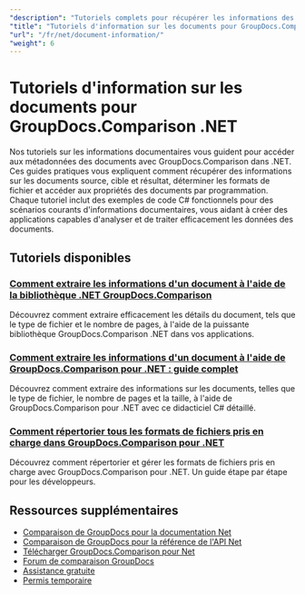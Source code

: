 ```yaml
---
"description": "Tutoriels complets pour récupérer les informations des documents et les formats pris en charge avec GroupDocs.Comparison pour .NET."
"title": "Tutoriels d'information sur les documents pour GroupDocs.Comparison .NET"
"url": "/fr/net/document-information/"
"weight": 6
---
```


# Tutoriels d'information sur les documents pour GroupDocs.Comparison .NET

Nos tutoriels sur les informations documentaires vous guident pour accéder aux métadonnées des documents avec GroupDocs.Comparison dans .NET. Ces guides pratiques vous expliquent comment récupérer des informations sur les documents source, cible et résultat, déterminer les formats de fichier et accéder aux propriétés des documents par programmation. Chaque tutoriel inclut des exemples de code C# fonctionnels pour des scénarios courants d'informations documentaires, vous aidant à créer des applications capables d'analyser et de traiter efficacement les données des documents.

## Tutoriels disponibles

### [Comment extraire les informations d'un document à l'aide de la bibliothèque .NET GroupDocs.Comparison](./extract-info-groupdocs-comparison-dotnet/)
Découvrez comment extraire efficacement les détails du document, tels que le type de fichier et le nombre de pages, à l'aide de la puissante bibliothèque GroupDocs.Comparison .NET dans vos applications.

### [Comment extraire les informations d'un document à l'aide de GroupDocs.Comparison pour .NET : guide complet](./extract-document-info-groupdocs-comparison-net/)
Découvrez comment extraire des informations sur les documents, telles que le type de fichier, le nombre de pages et la taille, à l'aide de GroupDocs.Comparison pour .NET avec ce didacticiel C# détaillé.

### [Comment répertorier tous les formats de fichiers pris en charge dans GroupDocs.Comparison pour .NET](./mastering-groupdocs-comparison-list-supported-formats/)
Découvrez comment répertorier et gérer les formats de fichiers pris en charge avec GroupDocs.Comparison pour .NET. Un guide étape par étape pour les développeurs.

## Ressources supplémentaires

- [Comparaison de GroupDocs pour la documentation Net](https://docs.groupdocs.com/comparison/net/)
- [Comparaison de GroupDocs pour la référence de l'API Net](https://reference.groupdocs.com/comparison/net/)
- [Télécharger GroupDocs.Comparison pour Net](https://releases.groupdocs.com/comparison/net/)
- [Forum de comparaison GroupDocs](https://forum.groupdocs.com/c/comparison)
- [Assistance gratuite](https://forum.groupdocs.com/)
- [Permis temporaire](https://purchase.groupdocs.com/temporary-license/)